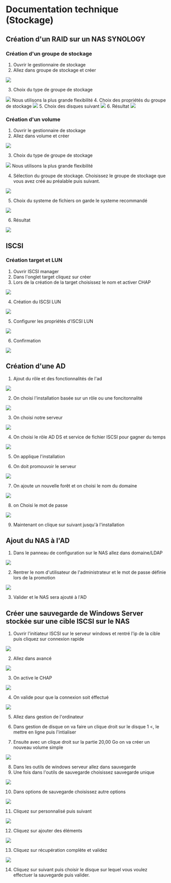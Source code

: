 # Documentation technique (Stockage)

## Création d'un RAID sur un NAS SYNOLOGY

### Création d'un groupe de stockage
1. Ouvrir le gestionnaire de stockage
2. Allez dans groupe de stockage et créer
<img src="./Screen/groupe_stockage_fin_bis.png">

3. Choix du type de groupe de stockage
<img src="/groupestockage1.png">
Nous utilisons la plus grande flexibilité 
4. Choix des propriétés du groupe de stockage
<img src="/groupestockage2.png">
5. Choix des disques suivant 
<img src="/groupestockage3.png">
6. Résultat
<img src="/groupestockagefin.png">


### Création d'un volume

1. Ouvrir le gestionnaire de stockage
2. Allez dans volume et créer
<img src="./Screen/volumefinbis.png">

3. Choix du type de groupe de stockage 
<img src="/volume1.png">
Nous utilisons la plus grande flexibilité 

4. Sélection du groupe de stockage. Choisissez le groupe de stockage que vous avez créé au préalable puis suivant.
<img src="/volume2.png">

5. Choix du systeme de fichiers on garde le systeme recommandé
<img src="/volume3.png">

6. Résultat
<img src="/volumefin.png">

## ISCSI 

### Création target et LUN

1. Ouvrir ISCSI manager
2. Dans l'onglet target cliquez sur créer
3. Lors de la création de la target choisissez le nom et activer CHAP
<img src="./Screen/target2.png">

4. Création du ISCSI LUN
<img src="./Screen/target1.png">

5. Configurer les propriétés d'ISCSI LUN
<img src="./Screen/target3.png">

6. Confirmation
<img src="./Screen/targetfin.png">


## Création d'une AD

1. Ajout du rôle et des fonctionnalités de l'ad 
<img src="./Screen/ad1.png">

2. On choisi l'installation basée sur un rôle ou une foncitonnalité
<img src="./Screen/ad2.png">

3. On choisi notre serveur
<img src="./Screen/ad3.png">

4. On choisi le rôle AD DS et service de fichier ISCSI pour gagner du temps
<img src="./Screen/ad4.png">

5. On applique l'installation

6. On doit promouvoir le serveur
<img src="./Screen/promotion.png">

7. On ajoute un nouvelle forêt et on choisi le nom du domaine
<img src="./Screen/promotion2.png">

8. on Choisi le mot de passe
<img src="./Screen/promotion3.png">

9. Maintenant on clique sur suivant jusqu'à l'installation

## Ajout du NAS à l'AD 

1. Dans le panneau de configuration sur le NAS allez dans domaine/LDAP
<img src="./Screen/nasdomaine.png">

2. Rentrer le nom d'utilisateur de l'administrateur et le mot de passe définie lors de la promotion
<img src="./Screen/nasdomaine2.png">

3. Valider et le NAS sera ajouté à l'AD

## Créer une sauvegarde de Windows Server stockée sur une cible ISCSI sur le NAS

1. Ouvrir l'initiateur ISCSI sur le serveur windows et rentré l'ip de la cible puis cliquez sur connexion rapide
<img src="./Screen/initiscsi.png">

2. Allez dans avancé
<img src="./Screen/initiscsi2.png">

3. On active le CHAP 
<img src="./Screen/initiscsi3.png">

4. On valide pour que la connexion soit éffectué
<img src="./Screen/initiscsi4.png">

5. Allez dans gestion de l'ordinateur

6. Dans gestion de disque on va faire un clique droit sur le disque 1 <, le mettre en ligne puis l'intialiser
7. Ensuite avec un clique droit sur la partie 20,00 Go on va créer un nouveau volume simple
<img src="./Screen/save1.png">

8. Dans les outils de windows serveur allez dans sauvegarde 
9. Une fois dans l'outils de sauvegarde choisissez sauvegarde unique
<img src="./Screen/save2.png">

10. Dans options de sauvegarde choisissez autre options
<img src="./Screen/save3.png">

11. Cliquez sur personnalisé puis suivant
<img src="./Screen/save4.png">

12. Cliquez sur ajouter des éléments
<img src="./Screen/save5.png">

13. Cliquez sur récupération complète et validez
<img src="./Screen/save6.png">

14. Cliquez sur suivant puis choisir le disque sur lequel vous voulez effectuer la sauvegarde puis valider.


